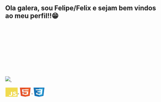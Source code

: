 ## Ola galera, sou Felipe/Felix e sejam bem vindos ao meu perfil!!😁

<div>
  <a href = "https://github.com/FelipePereiraFelix">
  <img height="180em" src="https://github-readme-stats.vercel.app/api?username=FelipePereiraFelix&show_icons=true&theme=radical&include_all_commits=true&count_private=true">
  <img height="180em" src"https://githib-readme-stats.vercel.app/api/top-langs/?username=FelipePereiraFelix&layout=compact&langs_counts=16&theme=radical">
    </div>
  
  <div style="display: inline_block"><br>
    <img align="center" alt="Felix-JS" height="30" width="40" src= "https://raw.githubusercontent.com/devicons/devicon/master/icons/javascript/javascript-plain.svg">
    <img align="center" alt="Felix-HTML" height="30" width="40" src="https://raw.githubusercontent.com/devicons/devicon/master/icons/html5/html5-original.svg">
    <img align="center" alt="Felix-CSS" height="30" width="40" src="https://raw.githubusercontent.com/devicons/devicon/master/icons/css3/css3-original.svg">
  </div>
